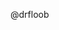 


<!--

Your pull request will be routed to the following person by default for triaging.
If you know who should review your pull request, please remove the mentioning below.

-->

@drfloob
